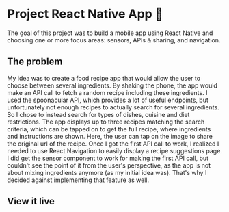 # Project React Native App 📱

The goal of this project was to build a mobile app using React Native and choosing one or more focus areas: sensors, APIs & sharing, and navigation.

## The problem

My idea was to create a food recipe app that would allow the user to choose between several ingredients. By shaking the phone, the app would make an API call to fetch a random recipe including these ingredients. I used the spoonacular API, which provides a lot of useful endpoints, but unfortunately not enough recipes to actually search for several ingredients. So I chose to instead search for types of dishes, cuisine and diet restrictions. The app displays up to three recipes matching the search criteria, which can be tapped on to get the full recipe, where ingredients and instructions are shown. Here, the user can tap on the image to share the original url of the recipe.
Once I got the first API call to work, I realized I needed to use React Navigation to easily display a recipe suggestions page.
I did get the sensor component to work for making the first API call, but couldn't see the point of it from the user's perspective, as the app is not about mixing ingredients anymore (as my initial idea was). That's why I decided against implementing that feature as well.

## View it live


